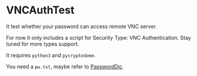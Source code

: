 # VNCAuthTest
It test whether your password can access remote VNC server. 

For now it only includes a script for Security Type: VNC Authentication. 
Stay tuned for more types support.

It requires `python3` and `pycryptodome`.

You need a `pw.txt`, maybe refer to [PasswordDic](https://github.com/k8gege/PasswordDic).
